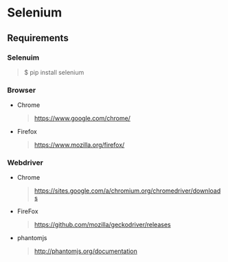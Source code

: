 # Selenium

## Requirements

### Selenuim

> $ pip install selenium

### Browser

* Chrome
	> https://www.google.com/chrome/
* Firefox
	> https://www.mozilla.org/firefox/

### Webdriver

* Chrome
	> https://sites.google.com/a/chromium.org/chromedriver/downloads
* FireFox
	> https://github.com/mozilla/geckodriver/releases
* phantomjs
	> http://phantomjs.org/documentation

